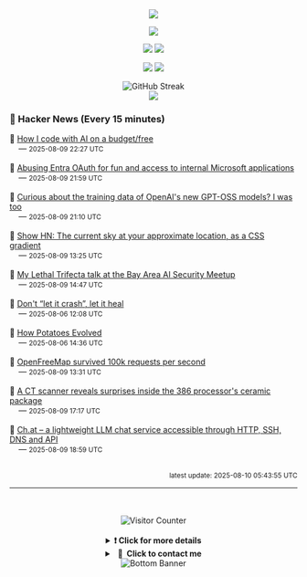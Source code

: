 <div align="center">
  <img src="https://readme-typing-svg.herokuapp.com?font=Fira+Code&weight=600&size=19&duration=3000&pause=1000&color=F7931A&center=true&vCenter=true&width=600&lines=%F0%9F%91%8B+Hi+%2C++I'm+(+Esmaeil+Asadi+%3C%3D%3E+%D8%A7%D8%B3%D9%80%D9%85%D9%80%D8%A7%D8%B9%D9%80%DB%8C%D9%80%D9%84+%D8%A7%D8%B3%D9%80%D8%AF%DB%8C+)"/>
</div>

<p align="center">
  <img src="http://github-profile-summary-cards.vercel.app/api/cards/profile-details?username=Null-Err0r&theme=gruvbox" />
</p>
<p align="center">
  <img src="http://github-profile-summary-cards.vercel.app/api/cards/repos-per-language?username=Null-Err0r&theme=gruvbox" />
  <img src="http://github-profile-summary-cards.vercel.app/api/cards/most-commit-language?username=Null-Err0r&theme=gruvbox" />
</p>
<p align="center">
  <img src="http://github-profile-summary-cards.vercel.app/api/cards/stats?username=Null-Err0r&theme=gruvbox" />
  <img src="http://github-profile-summary-cards.vercel.app/api/cards/productive-time?username=Null-Err0r&theme=gruvbox&utcOffset=8" />
</p>
<div align="center">
  <img src="https://streak-stats.demolab.com/?user=null-err0r&theme=gruvbox" alt="GitHub Streak" />
</div>
<div align="center">
  <img src="https://github-profile-trophy.vercel.app/?username=Null-Err0r&theme=gruvbox&no-frame=true&margin-w=15&margin-h=15&row=2&column=4" />
</div>


### 📰 Hacker News (Every 15 minutes)

<!-- HACKER_NEWS_START -->
🔹 <a href='https://wuu73.org/blog/aiguide1.html' target='_blank' rel='noopener noreferrer'>How I code with AI on a budget/free</a><br>&nbsp;&nbsp;&nbsp;&nbsp;— <small>2025-08-09 22:27 UTC</small><br><br>
🔹 <a href='https://research.eye.security/consent-and-compromise/' target='_blank' rel='noopener noreferrer'>Abusing Entra OAuth for fun and access to internal Microsoft applications</a><br>&nbsp;&nbsp;&nbsp;&nbsp;— <small>2025-08-09 21:59 UTC</small><br><br>
🔹 <a href='https://twitter.com/jxmnop/status/1953899426075816164' target='_blank' rel='noopener noreferrer'>Curious about the training data of OpenAI's new GPT-OSS models? I was too</a><br>&nbsp;&nbsp;&nbsp;&nbsp;— <small>2025-08-09 21:10 UTC</small><br><br>
🔹 <a href='https://sky.dlazaro.ca' target='_blank' rel='noopener noreferrer'>Show HN: The current sky at your approximate location, as a CSS gradient</a><br>&nbsp;&nbsp;&nbsp;&nbsp;— <small>2025-08-09 13:25 UTC</small><br><br>
🔹 <a href='https://simonwillison.net/2025/Aug/9/bay-area-ai/' target='_blank' rel='noopener noreferrer'>My Lethal Trifecta talk at the Bay Area AI Security Meetup</a><br>&nbsp;&nbsp;&nbsp;&nbsp;— <small>2025-08-09 14:47 UTC</small><br><br>
🔹 <a href='https://www.zachdaniel.dev/p/elixir-misconceptions-1' target='_blank' rel='noopener noreferrer'>Don't “let it crash”, let it heal</a><br>&nbsp;&nbsp;&nbsp;&nbsp;— <small>2025-08-06 12:08 UTC</small><br><br>
🔹 <a href='https://www.nhm.ac.uk/discover/news/2025/july/we-finally-solved-the-mystery-of-how-potatoes-evolved.html' target='_blank' rel='noopener noreferrer'>How Potatoes Evolved</a><br>&nbsp;&nbsp;&nbsp;&nbsp;— <small>2025-08-06 14:36 UTC</small><br><br>
🔹 <a href='https://blog.hyperknot.com/p/openfreemap-survived-100000-requests' target='_blank' rel='noopener noreferrer'>OpenFreeMap survived 100k requests per second</a><br>&nbsp;&nbsp;&nbsp;&nbsp;— <small>2025-08-09 13:31 UTC</small><br><br>
🔹 <a href='https://www.righto.com/2025/08/intel-386-package-ct-scan.html' target='_blank' rel='noopener noreferrer'>A CT scanner reveals surprises inside the 386 processor's ceramic package</a><br>&nbsp;&nbsp;&nbsp;&nbsp;— <small>2025-08-09 17:17 UTC</small><br><br>
🔹 <a href='https://ch.at/' target='_blank' rel='noopener noreferrer'>Ch.at – a lightweight LLM chat service accessible through HTTP, SSH, DNS and API</a><br>&nbsp;&nbsp;&nbsp;&nbsp;— <small>2025-08-09 18:59 UTC</small><br><br>
<!-- HACKER_NEWS_END -->

<p align="right"><small>latest update: 
<!-- HACKER_NEWS_LAST_UPDATED -->2025-08-10 05:43:55 UTC<!-- /HACKER_NEWS_LAST_UPDATED -->
</small></p>

<hr>

<div align="center">
  <br> </br>
  <img src="https://ghvc.kabelkultur.se/?username=null-err0r&abbreviated=true&color=ff5500&label=%E2%81%AE%20%E2%81%AE%E2%81%AE%20%E2%81%AE%E2%81%AE%20%20%F0%9F%91%80%20%E2%81%AE%20%E2%81%AE%E2%81%AE%20%E2%81%AE%E2%81%AEVisitor%E2%81%AE%20%E2%81%AE%E2%81%AE%20%E2%81%AE%E2%81%AE%20%F0%9F%91%80%E2%81%AE%20%E2%81%AE%E2%81%AE%20%E2%81%AE%E2%81%AE%E2%81%AE%20%E2%81%AE%E2%81%AE%20%E2%81%AE%E2%81%AE⁮⁮" alt="Visitor Counter" />
  <br> </br>
</div>
<details align="center">
<summary> <b> ❗️ Click for more details</b> </summary>
<br>
<div align="center">
  <a href="https://next.ossinsight.io/widgets/official/analyze-user-contribution-time-distribution?user_id=19436819&period=all_times" target="_blank" style="display: block;">
    <picture>
      <source media="(prefers-color-scheme: dark)" srcset="https://next.ossinsight.io/widgets/official/analyze-user-contribution-time-distribution/thumbnail.png?user_id=19436819&period=all_times&image_size=auto&color_scheme=dark" width="700" height="auto">
      <img alt="Contribution Time Distribution" src="https://next.ossinsight.io/widgets/official/analyze-user-contribution-time-distribution/thumbnail.png?user_id=19436819&period=all_times&image_size=auto&color_scheme=dark" width="700" height="auto">
    </picture>
  </a>
</div>
<div align="center">
  <a href="https://next.ossinsight.io/widgets/official/compose-user-dashboard-stats?user_id=19436819" target="_blank" style="display: block;">
    <picture>
      <source media="(prefers-color-scheme: dark)" srcset="https://next.ossinsight.io/widgets/official/compose-user-dashboard-stats/thumbnail.png?user_id=19436819&image_size=auto&color_scheme=dark" width="700" height="auto">
      <img alt="Dashboard Stats" src="https://next.ossinsight.io/widgets/official/compose-user-dashboard-stats/thumbnail.png?user_id=19436819&image_size=auto&color_scheme=dark" width="700" height="auto">
    </picture>
  </a>
</div>
<div align="center">
  <a href="https://next.ossinsight.io/widgets/official/compose-org-activity-map?activity=stars&role=stars&owner_id=19436819&period=past_12_months" target="_blank" style="display: block;">
    <picture>
      <source media="(prefers-color-scheme: dark)" srcset="https://next.ossinsight.io/widgets/official/compose-org-activity-map/thumbnail.png?activity=stars&role=stars&owner_id=19436819&period=past_12_months&image_size=4x7&color_scheme=dark" width="700" height="auto">
      <img alt="Geographical Distribution" src="https://next.ossinsight.io/widgets/official/compose-org-activity-map/thumbnail.png?activity=stars&role=stars&owner_id=19436819&period=past_12_months&image_size=4x7&color_scheme=dark" width="700" height="auto">
    </picture>
  </a>
</div>
<div align="center">
  <img src="https://github-readme-activity-graph.vercel.app/graph?username=Null-Err0r&theme=gruvbox" alt="Activity Graph" />
</div>
<br>
</details>
<details align="center">
<summary> <b>  💬  Click to contact me</b> </summary>
<br>
<div align="center">
  <br><br>
  <a href="https://t.me/NullErr0r" target="_blank">
    <img src="https://img.shields.io/badge/Telegram-black?style=for-the-badge&logo=Telegram" alt="Telegram" />
  </a>
</div>
<br>
</details>
<div align="center">
  <img src="https://raw.githubusercontent.com/Trilokia/Trilokia/379277808c61ef204768a61bbc5d25bc7798ccf1/bottom_header.svg" alt="Bottom Banner" />
</div>
